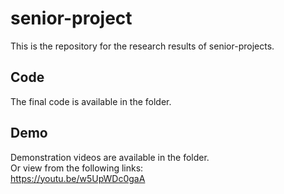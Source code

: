 # senior-project
This is the repository for the research results of senior-projects.
## Code
The final code is available in the folder.
## Demo
Demonstration videos are available in the folder.</br>
Or view from the following links:</br>
https://youtu.be/w5UpWDc0gaA
